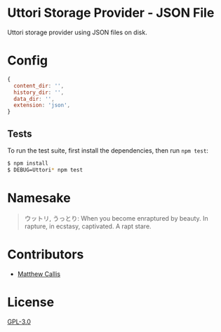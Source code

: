 # Uttori Storage Provider - JSON File

Uttori storage provider using JSON files on disk.

# Config

```js
{
  content_dir: '',
  history_dir: '',
  data_dir: '',
  extension: 'json',
}
```

## Tests

To run the test suite, first install the dependencies, then run `npm test`:

```bash
$ npm install
$ DEBUG=Uttori* npm test
```

# Namesake

> ウットリ, うっとり: When you become enraptured by beauty. In rapture, in ecstasy, captivated. A rapt stare.

# Contributors

 - [Matthew Callis](https://github.com/MatthewCallis)

# License
  [GPL-3.0](LICENSE)
